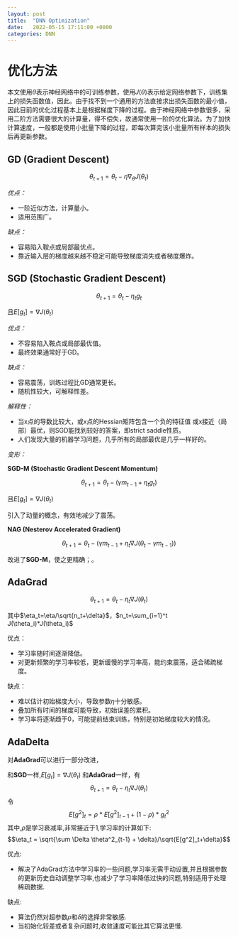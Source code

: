 ```yaml
---
layout: post
title:  "DNN Optimization"
date:   2022-05-15 17:11:00 +0800
categories: DNN
---
```


# 优化方法

本文使用$\theta$表示神经网络中的可训练参数，使用$J(\theta)$表示给定网络参数下，训练集上的损失函数值，因此。由于找不到一个通用的方法直接求出损失函数的最小值，因此目前的优化过程基本上是根据梯度下降的过程。由于神经网络中参数很多，采用二阶方法需要很大的计算量，得不偿失，故通常使用一阶的优化算法。为了加快计算速度，一般都是使用小批量下降的过程，即每次算完该小批量所有样本的损失后再更新参数。

## GD (Gradient Descent)

$$\theta_{t+1} = \theta_t - \eta \nabla_{\theta}J(\theta_t)$$

_优点：_

* 一阶近似方法，计算量小。
* 适用范围广。

_缺点：_

* 容易陷入鞍点或局部最优点。
* 靠近输入层的梯度越来越不稳定可能导致梯度消失或者梯度爆炸。

## SGD (Stochastic Gradient Descent)

$$\theta_{t+1} = \theta_t - \eta_t g_t$$

且$E[g_t]=\nabla J(\theta_t)$

_优点：_

* 不容易陷入鞍点或局部最优值。
* 最终效果通常好于GD。

_缺点：_

* 容易震荡，训练过程比GD通常更长。
* 随机性较大，可解释性差。

_解释性：_

* 当x点的导数比较大，或x点的Hessian矩阵包含一个负的特征值
或x接近（局部）最优，则SGD能找到较好的答案，即strict saddle性质。
* 人们发现大量的机器学习问题，几乎所有的局部最优是几乎一样好的。

_变形：_

**SGD-M (Stochastic Gradient Descent Momentum)**

$$\theta_{t+1} = \theta_t - (\gamma m_{t-1} + \eta_t g_t)$$

且$E[g_t]=\nabla J(\theta_t)$

引入了动量的概念，有效地减少了震荡。

**NAG (Nesterov Accelerated Gradient)**

$$\theta_{t+1} = \theta_t - (\gamma m_{t-1} + \eta_t \nabla J(\theta_t - \gamma m_{t-1}))$$


改进了**SGD-M**，使之更精确；。

## AdaGrad

$$\theta_{t+1} = \theta_t - \eta_t \nabla J(\theta_t)$$

其中$\eta_t=\eta/\sqrt{n_t+\delta}$，$n_t=\sum_{i=1}^t J(\theta_i)*J(\theta_i)$

优点：

* 学习率随时间逐渐降低。
* 对更新频繁的学习率较低，更新缓慢的学习率高，能约束震荡，适合稀疏梯度。

缺点：

* 难以估计初始梯度大小，导致参数$\eta$十分敏感。
* 叠加所有时间的梯度可能导致，初始误差的累积。
* 学习率将逐渐趋于0，可能提前结束训练，特别是初始梯度较大的情况。

## AdaDelta

对**AdaGrad**可以进行一部分改进，

和**SGD**一样,$E[g_t]=\nabla J(\theta_t)$ 和**AdaGrad**一样，有
$$\theta_{t+1} = \theta_t - \eta_t \nabla J(\theta_t)$$
令
$$E[g^2]_t = \rho * E[g^2]_{t-1} + (1-\rho) * g^2_t$$
其中,$\rho$是学习衰减率,非常接近于1,学习率的计算如下:
$$\eta_t = \sqrt{\sum \Delta \theta^2_{t-1} + \delta}/\sqrt{E[g^2]_t+\delta}$$


优点:

* 解决了AdaGrad方法中学习率的一些问题,学习率无需手动设置,并且根据参数的更新历史自动调整学习率,也减少了学习率降低过快的问题,特别适用于处理稀疏数据.

缺点:

* 算法仍然对超参数$\rho$和$\delta$的选择非常敏感.
* 当初始化较差或者复杂问题时,收敛速度可能比其它算法更慢.
